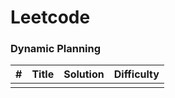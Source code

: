 # Leetcode

### Dynamic Planning

| # | Title | Solution | Difficulty |
|---| ----- | -------- | ---------- |
||
